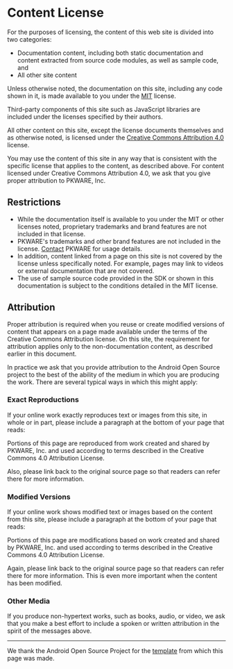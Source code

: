 # Content License

For the purposes of licensing, the content of this web site is divided into two categories:

- Documentation content, including both static documentation and content extracted from source code modules, as well as sample code, and
- All other site content

Unless otherwise noted, the documentation on this site, including any code shown in it, is made available to you under the [MIT] license.

Third-party components of this site such as JavaScript libraries are included under the licenses specified by their authors.

All other content on this site, except the license documents themselves and as otherwise noted, is licensed under the [Creative Commons Attribution 4.0] license.

You may use the content of this site in any way that is consistent with the specific license that applies to the content, as described above. For content licensed under Creative Commons Attribution 4.0, we ask that you give proper attribution to PKWARE, Inc.

## Restrictions

- While the documentation itself is available to you under the MIT or other licenses noted, proprietary trademarks and
  brand features are not included in that license.
- PKWARE's trademarks and other brand features are not included in the license. [Contact] PKWARE for usage details.
- In addition, content linked from a page on this site is not covered by the license unless specifically noted. For
  example, pages may link to videos or external documentation that are not covered.
- The use of sample source code provided in the SDK or shown in this documentation is subject to the conditions
  detailed in the MIT license.

## Attribution

Proper attribution is required when you reuse or create modified versions of content that appears on a page made
available under the terms of the Creative Commons Attribution license. On this site, the requirement for attribution
applies only to the non-documentation content, as described earlier in this document.

In practice we ask that you provide attribution to the Android Open Source project to the best of the ability of the
medium in which you are producing the work. There are several typical ways in which this might apply:

### Exact Reproductions

If your online work exactly reproduces text or images from this site, in whole or in part, please include a paragraph
at the bottom of your page that reads:

Portions of this page are reproduced from work created and shared by PKWARE, Inc. and used according to terms described
in the Creative Commons 4.0 Attribution License.

Also, please link back to the original source page so that readers can refer there for more information.

### Modified Versions

If your online work shows modified text or images based on the content from this site, please include a paragraph at
the bottom of your page that reads:

Portions of this page are modifications based on work created and shared by PKWARE, Inc. and used according to terms
described in the Creative Commons 4.0 Attribution License.

Again, please link back to the original source page so that readers can refer there for more information. This is even
more important when the content has been modified.

### Other Media

If you produce non-hypertext works, such as books, audio, or video, we ask that you make a best effort to include a
spoken or written attribution in the spirit of the messages above.

---
We thank the Android Open Source Project for the [template][AOSP license] from which this page was made.

[MIT]: https://mit-license.org/
[Creative Commons Attribution 4.0]: https://creativecommons.org/licenses/by/4.0/
[AOSP license]: https://developer.android.com/license
[Contact]: https://www.pkware.com/contact-us